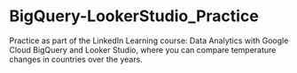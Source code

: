 # BigQuery-LookerStudio_Practice
Practice as part of the LinkedIn Learning course: Data Analytics with Google Cloud BigQuery and Looker Studio, where you can compare temperature changes in countries over the years.



